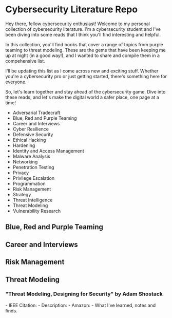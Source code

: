 <h1>Cybersecurity Literature Repo</h1>

<p>Hey there, fellow cybersecurity enthusiast! Welcome to my personal collection of cybersecurity literature. I'm a cybersecurity student and I've been diving into some reads that I think you'll find interesting and helpful.

In this collection, you'll find books that cover a range of topics from purple teaming to threat modeling. These are the gems that have been keeping me up at night (in a good way!), and I wanted to share and compile them in a compehensive list.

I'll be updating this list as I come across new and exciting stuff. Whether you're a cybersecurity pro or just getting started, there's something here for everyone.

So, let's learn together and stay ahead of the cybersecurity game. Dive into these reads, and let's make the digital world a safer place, one page at a time!</p>

<ul>
    <li>Adversarial Tradecraft</li>
    <li>Blue, Red and Purple Teaming</li>
    <li>Career and Interviews</li>
    <li>Cyber Resilience</li>
    <li>Defensive Security</li>
    <li>Ethical Hacking</li>
    <li>Hardening</li>
    <li>Identity and Access Management</li>
    <li>Malware Analysis</li>
    <li>Networking</li>
    <li>Penetration Testing</li>
    <li>Privacy</li>
    <li>Privilege Escalation</li>
    <li>Programmation</li>
    <li>Risk Management</li>
    <li>Strategy</li>
    <li>Threat Intelligence</li>
    <li>Threat Modeling</li>
    <li>Vulnerability Research</li>
</ul>

<h2>Blue, Red and Purple Teaming</h2>

<h2>Career and Interviews</h2>

<h2>Risk Management</h2>

<h2>Threat Modeling</h2>

<h3><a>"Threat Modeling, Designing for Security" by Adam Shostack</a></h3>
  - IEEE Citation: 
  - Description:
  - Amazon:
  - What I've learned, notes and finds.
 


